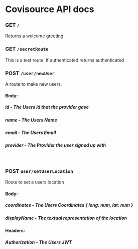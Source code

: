 # Covisource API docs

### **GET `/`**

Returns a welcome greeting

### **GET `/secretRoute`**

This is a test route. If authenticated returns authenticated

### **POST `/user/newUser`**

A route to make new users.

#### **Body:**

##### **id** - The Users Id that the provider gave

##### **name** - The Users Name

##### **email** - The Users Email

##### **provider** - The Provider the user signed up with

<br>

### **POST `user/setUserLocation`**

Route to set a users location

#### **Body:**

##### **coordinates** - The Users Coordinates { long: num, lat: num }
##### **displayName** - The textual representation of the location

#### **Headers:**

##### **Authorization** - The Users JWT